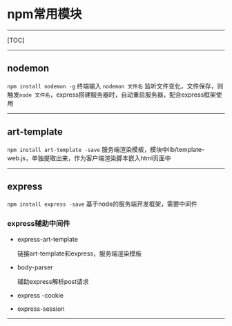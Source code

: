 # npm常用模块
***
[TOC]
***
## nodemon
`npm install nodemon -g`
终端输入
`nodemon 文件名`
监听文件变化，文件保存，则触发`node 文件名`，express搭建服务器时，自动重启服务器，配合express框架使用
***
##  art-template
`npm install art-template -save`
服务端渲染模板，模块中lib/template-web.js，单独提取出来，作为客户端渲染脚本嵌入html页面中

***

## express

`npm install express -save`
基于node的服务端开发框架，需要中间件

### express辅助中间件

+ express-art-template

  链接art-template和express，服务端渲染模板

+ body-parser

  辅助express解析post请求

+ express -cookie

+ express-session

------

